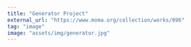 ```yaml
---
title: "Generator Project"
external_url: "https://www.moma.org/collection/works/896"
tag: "image"
image: "assets/img/generator.jpg"
---
```

